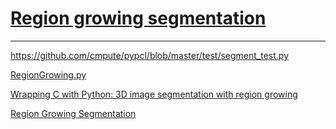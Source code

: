 # [Region growing segmentation](http://pointclouds.org/documentation/tutorials/region_growing_segmentation.php#region-growing-segmentation)



---

https://github.com/cmpute/pypcl/blob/master/test/segment_test.py


[RegionGrowing.py](https://github.com/Panchamy/RegionGrowing/blob/master/RegionGrowing.py)

[Wrapping C with Python: 3D image segmentation with region growing](http://notmatthancock.github.io/2017/10/09/region-growing-wrapping-c.html)

[Region Growing Segmentation](http://simpleitk-prototype.readthedocs.io/en/latest/user_guide/segmentation/plot_region_growing.html)